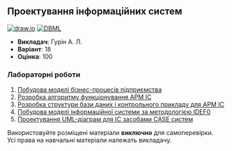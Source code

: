 ## Проектування інформаційних систем

[![draw.io](https://img.shields.io/badge/UML-ef8905?style=for-the-badge&logo=diagramsdotnet&logoColor=white)](#)
[![DBML](https://img.shields.io/badge/DBML-0245cc?style=for-the-badge&logo=alwaysdata&logoColor=white)](#)

- **Викладач**: Гурін А. Л.
- **Варіант**: 18
- **Оцінка**: 100

### Лабораторні роботи
  1. [Побудова моделі бізнес-процесів підприємства](./Lab1/)
  2. [Розробка алгоритму функціонування АРМ ІС](./Lab2/)
  3. [Розробка структури бази даних і контрольного прикладу для АРМ ІС](./Lab3/)
  4. [Побудова моделі інформаційної системи за методологією IDEF0](./Lab4/)
  5. [Проектування UML-діаграм для ІС засобами CASE систем](./Lab5/)

Використовуйте розміщені матеріали **виключно** для самоперевірки. <br>
Усі права на навчальні матеріали належать викладачу.